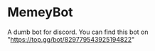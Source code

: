 # MemeyBot
A dumb bot for discord.
You can find this bot on "https://top.gg/bot/829779543925194822"
